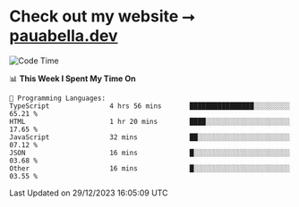 # Check out my website ⭢ [pauabella.dev](https://pauabella.dev)

<!--START_SECTION:waka-->
![Code Time](http://img.shields.io/badge/Code%20Time-2%2C818%20hrs%2047%20mins-blue)

📊 **This Week I Spent My Time On** 

```text
💬 Programming Languages: 
TypeScript               4 hrs 56 mins       ████████████████░░░░░░░░░   65.21 % 
HTML                     1 hr 20 mins        ████░░░░░░░░░░░░░░░░░░░░░   17.65 % 
JavaScript               32 mins             ██░░░░░░░░░░░░░░░░░░░░░░░   07.12 % 
JSON                     16 mins             █░░░░░░░░░░░░░░░░░░░░░░░░   03.68 % 
Other                    16 mins             █░░░░░░░░░░░░░░░░░░░░░░░░   03.55 % 
```


 Last Updated on 29/12/2023 16:05:09 UTC
<!--END_SECTION:waka-->

